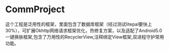 # CommProject
这个工程是泛用性的框架，里面包含了数据库框架（经过测试litepal要快上30%），可扩展Okhttp网络请求框架优化，热修复方案，以及适配了Android5.0一键换肤框架,包含了万用性的RecyclerView,注释绑定View框架,双进程守护常用功能。

